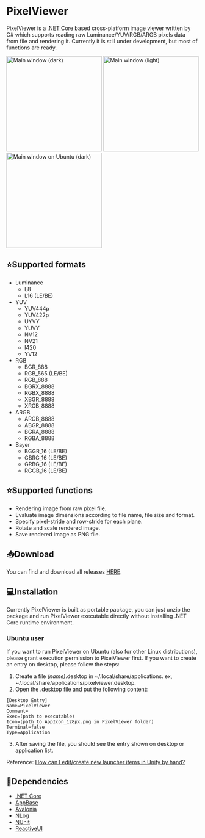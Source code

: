 # PixelViewer
PixelViewer is a [.NET Core](https://dotnet.microsoft.com/) based cross-platform image viewer written by C# which supports reading raw Luminance/YUV/RGB/ARGB pixels data from file and rendering it. Currently it is still under development, but most of functions are ready.

<img src="https://carina-studio.github.io/PixelViewer/Screenshot_Main_Dark_Thumb.png" alt="Main window (dark)" width="250"/> <img src="https://carina-studio.github.io/PixelViewer/Screenshot_Main_Light_Thumb.png" alt="Main window (light)" width="250"/> <img src="https://carina-studio.github.io/PixelViewer/Screenshot_Main_Dark_Linux_Thumb.png" alt="Main window on Ubuntu (dark)" width="250"/>

## ⭐Supported formats
* Luminance
  * L8
  * L16 (LE/BE)
* YUV
  * YUV444p
  * YUV422p
  * UYVY
  * YUVY
  * NV12
  * NV21
  * I420
  * YV12
* RGB
  * BGR_888
  * RGB_565 (LE/BE)
  * RGB_888
  * BGRX_8888
  * RGBX_8888
  * XBGR_8888
  * XRGB_8888
* ARGB
  * ARGB_8888
  * ABGR_8888
  * BGRA_8888
  * RGBA_8888
* Bayer
  * BGGR_16 (LE/BE)
  * GBRG_16 (LE/BE)
  * GRBG_16 (LE/BE)
  * RGGB_16 (LE/BE)

## ⭐Supported functions
* Rendering image from raw pixel file.
* Evaluate image dimensions according to file name, file size and format.
* Specify pixel-stride and row-stride for each plane.
* Rotate and scale rendered image.
* Save rendered image as PNG file.

## 📥Download
You can find and download all releases [HERE](https://github.com/carina-studio/PixelViewer/releases).

## 💻Installation
Currently PixelViewer is built as portable package, you can just unzip the package and run PixelViewer executable directly without installing .NET Core runtime environment.
### Ubuntu user
If you want to run PixelViewer on Ubuntu (also for other Linux distributions), please grant execution permission to PixelViewer first. If you want to create an entry on desktop, please follow the steps:
1. Create a file *(name)*.desktop in ~/.local/share/applications. ex, ~/.local/share/applications/pixelviewer.desktop.
2. Open the .desktop file and put the following content:

```
[Desktop Entry]  
Name=PixelViewer  
Comment=  
Exec=(path to executable)
Icon=(path to AppIcon_128px.png in PixelViewer folder)
Terminal=false  
Type=Application
```

3. After saving the file, you should see the entry shown on desktop or application list.

Reference: [How can I edit/create new launcher items in Unity by hand?
](https://askubuntu.com/questions/13758/how-can-i-edit-create-new-launcher-items-in-unity-by-hand)

## 🤝Dependencies
* [.NET Core](https://dotnet.microsoft.com/)
* [AppBase](https://github.com/carina-studio/AppBase)
* [Avalonia](https://github.com/AvaloniaUI/Avalonia)
* [NLog](https://github.com/NLog/NLog)
* [NUnit](https://github.com/nunit/nunit)
* [ReactiveUI](https://github.com/reactiveui/ReactiveUI)
